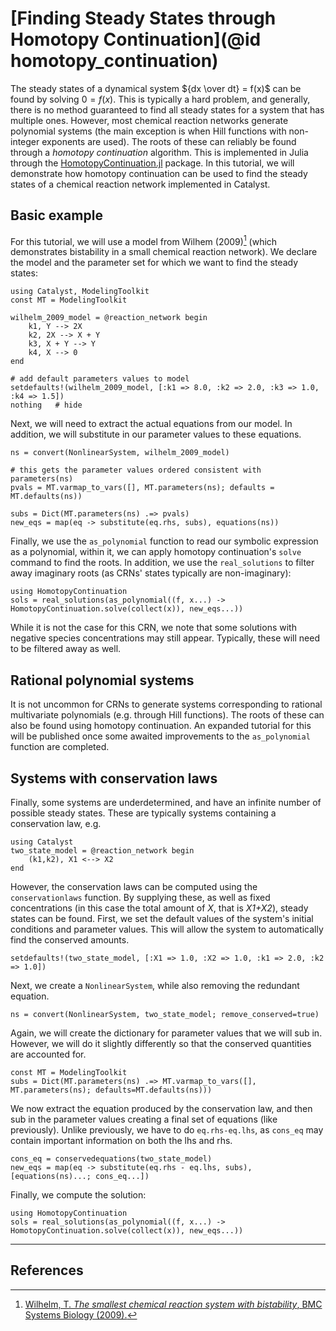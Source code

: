 # [Finding Steady States through Homotopy Continuation](@id homotopy_continuation)

The steady states of a dynamical system ${dx \over dt} = f(x)$ can be found by
solving $0 = f(x)$. This is typically a hard problem, and generally, there is no
method guaranteed to find all steady states for a system that has multiple ones.
However, most chemical reaction networks generate polynomial systems (the main
exception is when Hill functions with non-integer exponents are used). The roots
of these can reliably be found through a *homotopy continuation* algorithm. This
is implemented in Julia through the
[HomotopyContinuation.jl](https://www.juliahomotopycontinuation.org/) package.
In this tutorial, we will demonstrate how homotopy continuation can be used to
find the steady states of a chemical reaction network implemented in  Catalyst.

## Basic example
For this tutorial, we will use a model from Wilhem (2009)[^1] (which
demonstrates bistability in a small chemical reaction network). We declare the
model and the parameter set for which we want to find the steady states:
```@example hc1
using Catalyst, ModelingToolkit
const MT = ModelingToolkit

wilhelm_2009_model = @reaction_network begin
    k1, Y --> 2X
    k2, 2X --> X + Y
    k3, X + Y --> Y
    k4, X --> 0
end

# add default parameters values to model
setdefaults!(wilhelm_2009_model, [:k1 => 8.0, :k2 => 2.0, :k3 => 1.0, :k4 => 1.5])
nothing   # hide
```
Next, we will need to extract the actual equations from our model. In addition,
we will substitute in our parameter values to these equations.
```@example hc1
ns = convert(NonlinearSystem, wilhelm_2009_model)

# this gets the parameter values ordered consistent with parameters(ns)
pvals = MT.varmap_to_vars([], MT.parameters(ns); defaults = MT.defaults(ns))

subs = Dict(MT.parameters(ns) .=> pvals)
new_eqs = map(eq -> substitute(eq.rhs, subs), equations(ns))

```
Finally, we use the `as_polynomial` function to read our symbolic expression as
a polynomial, within it, we can apply homotopy continuation's `solve` command to
find the roots. In addition, we use the `real_solutions` to filter away
imaginary roots (as CRNs' states typically are non-imaginary):
```@example hc1
using HomotopyContinuation
sols = real_solutions(as_polynomial((f, x...) -> HomotopyContinuation.solve(collect(x)), new_eqs...))
```
While it is not the case for this CRN, we note that some solutions with negative
species concentrations may still appear. Typically, these will need to be
filtered away as well.

## Rational polynomial systems
It is not uncommon for CRNs to generate systems corresponding to rational
multivariate polynomials (e.g. through Hill functions). The roots of these can
also be found using homotopy continuation. An expanded tutorial for this will be
published once some awaited improvements to the `as_polynomial` function are
completed.

## Systems with conservation laws
Finally, some systems are underdetermined, and have an infinite number of
possible steady states. These are typically systems containing a conservation
law, e.g.
```@example hc3
using Catalyst
two_state_model = @reaction_network begin
    (k1,k2), X1 <--> X2
end
```
However, the conservation laws can be computed using the `conservationlaws`
function. By supplying these, as well as fixed concentrations (in this case the
total amount of *X*, that is *X1+X2*), steady states can be found. First, we set
the default values of the system's initial conditions and parameter values. This
will allow the system to automatically find the conserved amounts.
```@example hc3
setdefaults!(two_state_model, [:X1 => 1.0, :X2 => 1.0, :k1 => 2.0, :k2 => 1.0])
```
Next, we create a `NonlinearSystem`, while also removing the redundant equation.
```@example hc3
ns = convert(NonlinearSystem, two_state_model; remove_conserved=true)
```
Again, we will create the dictionary for parameter values that we will sub in.
However, we will do it slightly differently so that the conserved quantities are
accounted for.
```@example hc3
const MT = ModelingToolkit
subs = Dict(MT.parameters(ns) .=> MT.varmap_to_vars([], MT.parameters(ns); defaults=MT.defaults(ns)))
```
We now extract the equation produced by the conservation law, and then sub in
the parameter values creating a final set of equations (like previously). Unlike
previously, we have to do `eq.rhs-eq.lhs`, as `cons_eq` may contain important
information on both the lhs and rhs.
```@example hc3
cons_eq = conservedequations(two_state_model)
new_eqs = map(eq -> substitute(eq.rhs - eq.lhs, subs), [equations(ns)...; cons_eq...])
```
Finally, we compute the solution:
```@example hc3
using HomotopyContinuation
sols = real_solutions(as_polynomial((f, x...) -> HomotopyContinuation.solve(collect(x)), new_eqs...))
```

---
## References
[^1]: [Wilhelm, T. *The smallest chemical reaction system with bistability*, BMC Systems Biology (2009).](https://bmcsystbiol.biomedcentral.com/articles/10.1186/1752-050Wilhelm-3-90)
